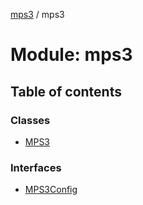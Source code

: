 [mps3](../API.md) / mps3

# Module: mps3

## Table of contents

### Classes

- [MPS3](../classes/mps3.MPS3.md)

### Interfaces

- [MPS3Config](../interfaces/mps3.MPS3Config.md)
